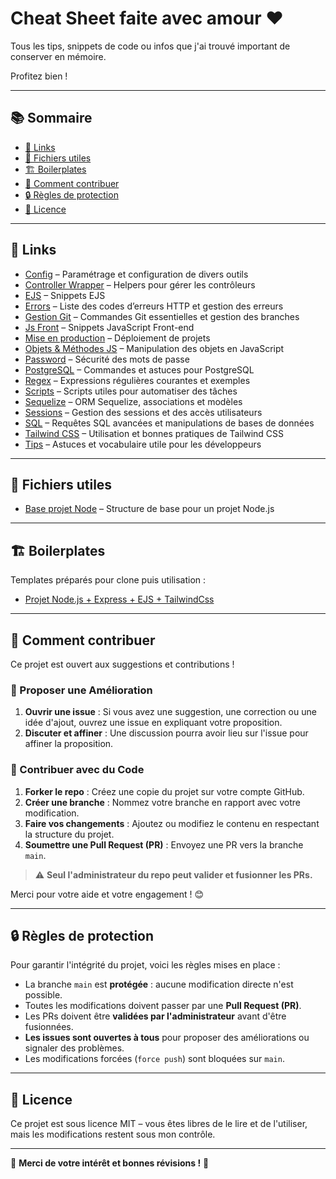# Cheat Sheet faite avec amour ❤️

Tous les tips, snippets de code ou infos que j'ai trouvé important de conserver en mémoire.

Profitez bien !

---

## 📚 Sommaire

- [🔗 Links](#-links)
- [📄 Fichiers utiles](#-fichiers-utiles)
- [🏗️ Boilerplates](#-boilerplates)
- [🤝 Comment contribuer](#-comment-contribuer)
- [🔒 Règles de protection](#-règles-de-protection)
- [📜 Licence](#-licence)

---

## 🔗 Links

- [Config](friendly_cheatsheet/config/) – Paramétrage et configuration de divers outils
- [Controller Wrapper](friendly_cheatsheet/controller-wrapper/) – Helpers pour gérer les contrôleurs
- [EJS](friendly_cheatsheet/ejs/) – Snippets EJS
- [Errors](friendly_cheatsheet/errors/) – Liste des codes d’erreurs HTTP et gestion des erreurs
- [Gestion Git](friendly_cheatsheet/gestion-git/) – Commandes Git essentielles et gestion des branches
- [Js Front](friendly_cheatsheet/js-front/) – Snippets JavaScript Front-end
- [Mise en production](friendly_cheatsheet/mise-en-production/) – Déploiement de projets
- [Objets & Méthodes JS](friendly_cheatsheet/objets-methodes/) – Manipulation des objets en JavaScript
- [Password](friendly_cheatsheet/password/) – Sécurité des mots de passe
- [PostgreSQL](friendly_cheatsheet/postgresql/) – Commandes et astuces pour PostgreSQL
- [Regex](friendly_cheatsheet/regex/) – Expressions régulières courantes et exemples
- [Scripts](friendly_cheatsheet/scripts/) – Scripts utiles pour automatiser des tâches
- [Sequelize](friendly_cheatsheet/sequelize/) – ORM Sequelize, associations et modèles
- [Sessions](friendly_cheatsheet/sessions/) – Gestion des sessions et des accès utilisateurs
- [SQL](friendly_cheatsheet/sql/) – Requêtes SQL avancées et manipulations de bases de données
- [Tailwind CSS](friendly_cheatsheet/tailwind/) – Utilisation et bonnes pratiques de Tailwind CSS
- [Tips](friendly_cheatsheet/tips/) – Astuces et vocabulaire utile pour les développeurs

---

## 📄 Fichiers utiles

- [Base projet Node](friendly_cheatsheet/base-projet-node.md) – Structure de base pour un projet Node.js

---

## 🏗️ Boilerplates

Templates préparés pour clone puis utilisation :

- [Projet Node.js + Express + EJS + TailwindCss](https://github.com/BaptisteLize/node-express-ejs-tailwind-project)

---

## 🤝 Comment contribuer

Ce projet est ouvert aux suggestions et contributions !

### 💪 Proposer une Amélioration

1. **Ouvrir une issue** : Si vous avez une suggestion, une correction ou une idée d'ajout, ouvrez une issue en expliquant votre proposition.
2. **Discuter et affiner** : Une discussion pourra avoir lieu sur l'issue pour affiner la proposition.

### 🔀 Contribuer avec du Code

1. **Forker le repo** : Créez une copie du projet sur votre compte GitHub.
2. **Créer une branche** : Nommez votre branche en rapport avec votre modification.
3. **Faire vos changements** : Ajoutez ou modifiez le contenu en respectant la structure du projet.
4. **Soumettre une Pull Request (PR)** : Envoyez une PR vers la branche `main`.

> ⚠️ **Seul l'administrateur du repo peut valider et fusionner les PRs.**

Merci pour votre aide et votre engagement ! 😊

---

## 🔒 Règles de protection

Pour garantir l'intégrité du projet, voici les règles mises en place :

- La branche `main` est **protégée** : aucune modification directe n'est possible.
- Toutes les modifications doivent passer par une **Pull Request (PR)**.
- Les PRs doivent être **validées par l'administrateur** avant d'être fusionnées.
- **Les issues sont ouvertes à tous** pour proposer des améliorations ou signaler des problèmes.
- Les modifications forcées (`force push`) sont bloquées sur `main`.

---

## 📜 Licence

Ce projet est sous licence MIT – vous êtes libres de le lire et de l'utiliser, mais les modifications restent sous mon contrôle.

---

🎉 **Merci de votre intérêt et bonnes révisions !** 🚀

